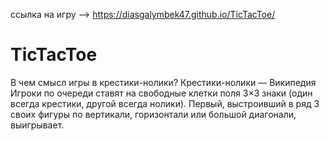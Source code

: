 ссылка на игру --> https://diasgalymbek47.github.io/TicTacToe/
# TicTacToe
В чем смысл игры в крестики-нолики? Крестики-нолики — Википедия Игроки по очереди ставят на свободные клетки поля 3×3 знаки (один всегда крестики, другой всегда нолики). Первый, выстроивший в ряд 3 своих фигуры по вертикали, горизонтали или большой диагонали, выигрывает.
